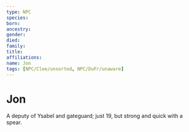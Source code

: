 ```yaml
---
type: NPC
species:
born:
ancestry:
gender:
died:
family:
title:
affiliations:
name: Jon
tags: [NPC/Clee/unsorted, NPC/DuFr/unaware]
---
```

# Jon

A deputy of Ysabel and gateguard; just 19, but strong and quick with a spear.